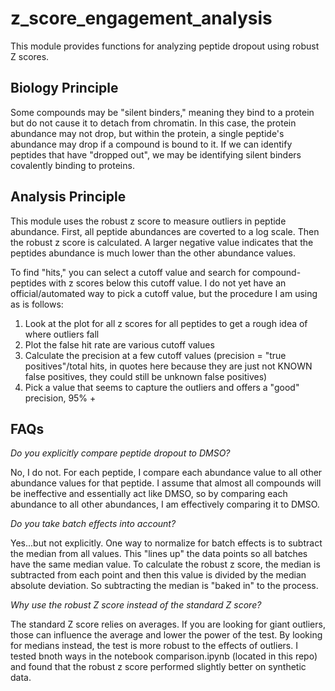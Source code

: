 # z_score_engagement_analysis

This module provides functions for analyzing peptide dropout using robust Z scores. 

## Biology Principle
Some compounds may be "silent binders," meaning they bind to a protein but do not cause it to detach from chromatin. In this case, the protein abundance may not drop, but within the protein, a single peptide's abundance may drop if a compound is bound to it. If we can identify peptides that have "dropped out", we may be identifying silent binders covalently binding to proteins.

## Analysis Principle
This module uses the robust z score to measure outliers in peptide abundance. First, all peptide abundances are coverted to a log scale. Then the robust z score is calculated. A larger negative value indicates that the peptides abundance is much lower than the other abundance values.

To find "hits," you can select a cutoff value and search for compound-peptides with z scores below this cutoff value. I do not yet have an official/automated way to pick a cutoff value, but the procedure I am using as is follows:
1. Look at the plot for all z scores for all peptides to get a rough idea of where outliers fall
2. Plot the false hit rate are various cutoff values
3. Calculate the precision at a few cutoff values (precision = "true positives"/total hits, in quotes here because they are just not KNOWN false positives, they could still be unknown false positives)
4. Pick a value that seems to capture the outliers and offers a "good" precision, 95% +

## FAQs
*Do you explicitly compare peptide dropout to DMSO?*

No, I do not. For each peptide, I compare each abundance value to all other abundance values for that peptide. I assume that almost all compounds will be ineffective and essentially act like DMSO, so by comparing each abundance to all other abundances, I am effectively comparing it to DMSO.

*Do you take batch effects into account?*

Yes...but not explicitly. One way to normalize for batch effects is to subtract the median from all values. This "lines up" the data points so all batches have the same median value. To calculate the robust z score, the median is subtracted from each point and then this value is divided by the median absolute deviation. So subtracting the median is "baked in" to the process.

*Why use the robust Z score instead of the standard Z score?*

The standard Z score relies on averages. If you are looking for giant outliers, those can influence the average and lower the power of the test. By looking for medians instead, the test is more robust to the effects of outliers. I tested bnoth ways in the notebook comparison.ipynb (located in this repo) and found that the robust z score performed slightly better on synthetic data.
